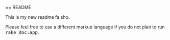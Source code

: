 == README

This is my new readme fa sho.


Please feel free to use a different markup language if you do not plan to run
<tt>rake doc:app</tt>.
